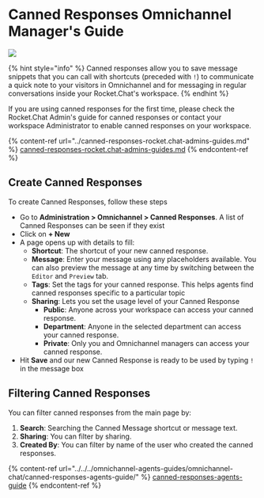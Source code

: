 # Canned Responses Omnichannel Manager's Guide

![](<../../../../.gitbook/assets/2021-06-10\_22-31-38 (3) (3) (3) (3) (3) (3) (3) (3) (3) (2) (3) (1) (1) (1) (1) (1) (1) (11).jpg>)

{% hint style="info" %}
Canned responses allow you to save message snippets that you can call with shortcuts (preceded with `!`) to communicate a quick note to your visitors in Omnichannel and for messaging in regular conversations inside your Rocket.Chat's workspace.
{% endhint %}

If you are using canned responses for the first time, please check the Rocket.Chat Admin's guide for canned responses or contact your workspace Administrator to enable canned responses on your workspace.

{% content-ref url="../canned-responses-rocket.chat-admins-guides.md" %}
[canned-responses-rocket.chat-admins-guides.md](../canned-responses-rocket.chat-admins-guides.md)
{% endcontent-ref %}

## Create Canned Responses

To create Canned Responses, follow these steps

* Go to **Administration  > Omnichannel > Canned Responses**. A list of Canned Responses can be seen if they exist
* Click on **+ New**
* A page opens up with details to fill:
  * **Shortcut**: The shortcut of your new canned response.
  * **Message**: Enter your message using any placeholders available. You can also preview the message at any time by switching between the `Editor` and `Preview` tab.
  * **Tags**: Set the tags for your canned response. This helps agents find canned responses specific to a particular topic
  * **Sharing**: Lets you set the usage level of your Canned Response
    * **Public**: Anyone across your workspace can access your canned response.
    * **Department**: Anyone in the selected department can access your canned response.
    * **Private**: Only you and Omnichannel managers can access your canned response.
* Hit **Save** and our new Canned Response is ready to be used by typing `!` in the message box

## Filtering Canned Responses

You can filter canned responses from the main page by:

1. **Search**: Searching the Canned Message shortcut or message text.
2. **Sharing**: You can filter by sharing.
3. **Created By**: You can filter by name of the user who created the canned responses.

{% content-ref url="../../../omnichannel-agents-guides/omnichannel-chat/canned-responses-agents-guide/" %}
[canned-responses-agents-guide](../../../omnichannel-agents-guides/omnichannel-chat/canned-responses-agents-guide/)
{% endcontent-ref %}
